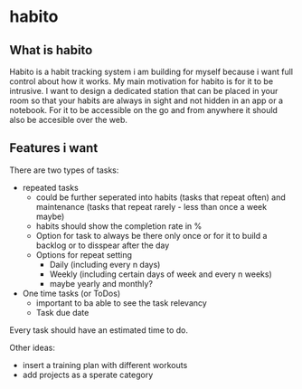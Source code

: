 # habito

## What is habito

Habito is a habit tracking system i am building for myself because i want full control about how it works.
My main motivation for habito is for it to be intrusive. I want to design a dedicated station that can be placed in your room so that your habits are always in sight and not hidden in an app or a notebook. For it to be accessible on the go and from anywhere it should also be accesible over the web. 

## Features i want

There are two types of tasks:
- repeated tasks
  - could be further seperated into habits (tasks that repeat often) and maintenance (tasks that repeat rarely - less than once a week maybe)
  - habits should show the completion rate in %
  - Option for task to always be there only once or for it to build a backlog or to disspear after the day
  - Options for repeat setting
    - Daily (including every n days)
    - Weekly (including certain days of week and every n weeks)
    - maybe yearly and monthly?
- One time tasks (or ToDos)
  - important to ba able to see the task relevancy
  - Task due date

Every task should have an estimated time to do.
  
Other ideas:
- insert a training plan with different workouts
- add projects as a sperate category
